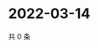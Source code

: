 # 2022-03-14

共 0 条

<!-- BEGIN WEIBO -->
<!-- 最后更新时间 Mon Mar 14 2022 22:12:32 GMT+0800 (China Standard Time) -->

<!-- END WEIBO -->
